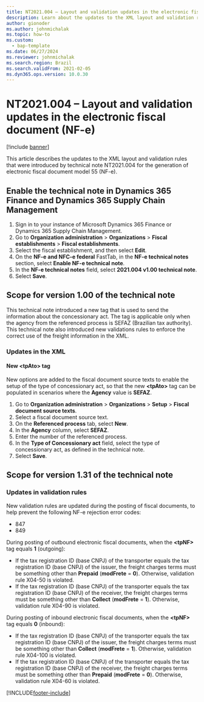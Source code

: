 ```yaml
---
title: NT2021.004 – Layout and validation updates in the electronic fiscal document (NF-e)
description: Learn about the updates to the XML layout and validation rules in technical note NT2021.004, including a step-by-step process on enabling technical notes.
author: gionoder
ms.author: johnmichalak
ms.topic: how-to
ms.custom: 
  - bap-template
ms.date: 06/27/2024
ms.reviewer: johnmichalak
ms.search.region: Brazil
ms.search.validFrom: 2021-02-05
ms.dyn365.ops.version: 10.0.30
---
```


# NT2021.004 – Layout and validation updates in the electronic fiscal document (NF-e)

[!include [banner](../../includes/banner.md)]

This article describes the updates to the XML layout and validation rules that were introduced by technical note NT2021.004 for the generation of electronic fiscal document model 55 (NF-e).

## Enable the technical note in Dynamics 365 Finance and Dynamics 365 Supply Chain Management

1. Sign in to your instance of Microsoft Dynamics 365 Finance or Dynamics 365 Supply Chain Management.
2. Go to **Organization administration** \> **Organizations** \> **Fiscal establishments** \> **Fiscal establishments**.
3. Select the fiscal establishment, and then select **Edit**.
4. On the **NF-e and NFC-e federal** FastTab, in the **NF-e technical notes** section, select **Enable NF-e technical note**.
5. In the **NF-e technical notes** field, select **2021.004 v1.00 technical note**.
6. Select **Save**.

## Scope for version 1.00 of the technical note

This technical note introduced a new tag that is used to send the information about the concessionary act. The tag is applicable only when the agency from the referenced process is SEFAZ (Brazilian tax authority). This technical note also introduced new validations rules to enforce the correct use of the freight information in the XML.

### Updates in the XML

#### New &lt;tpAto&gt; tag

New options are added to the fiscal document source texts to enable the setup of the type of concessionary act, so that the new **&lt;tpAto&gt;** tag can be populated in scenarios where the **Agency** value is **SEFAZ**.

1. Go to **Organization administration** \> **Organizations** \> **Setup** \> **Fiscal document source texts**.
2. Select a fiscal document source text.
3. On the **Referenced process** tab, select **New**.
4. In the **Agency** column, select **SEFAZ**.
5. Enter the number of the referenced process.
6. In the **Type of Concessionary act** field, select the type of concessionary act, as defined in the technical note.
7. Select **Save**.

## Scope for version 1.31 of the technical note

### Updates in validation rules

New validation rules are updated during the posting of fiscal documents, to help prevent the following NF-e rejection error codes:

- 847
- 849

During posting of outbound electronic fiscal documents, when the **&lt;tpNF&gt;** tag equals **1** (outgoing):

- If the tax registration ID (base CNPJ) of the transporter equals the tax registration ID (base CNPJ) of the issuer, the freight charges terms must be something other than **Prepaid** (**modFrete** = **0**). Otherwise, validation rule X04-50 is violated.
- If the tax registration ID (base CNPJ) of the transporter equals the tax registration ID (base CNPJ) of the receiver, the freight charges terms must be something other than **Collect** (**modFrete** = **1**). Otherwise, validation rule X04-90 is violated.

During posting of inbound electronic fiscal documents, when the **&lt;tpNF&gt;** tag equals **0** (inbound):

- If the tax registration ID (base CNPJ) of the transporter equals the tax registration ID (base CNPJ) of the issuer, the freight charges terms must be something other than **Collect** (**modFrete** = **1**). Otherwise, validation rule X04-100 is violated.
- If the tax registration ID (base CNPJ) of the transporter equals the tax registration ID (base CNPJ) of the receiver, the freight charges terms must be something other than **Prepaid** (**modFrete** = **0**). Otherwise, validation rule X04-60 is violated.

[!INCLUDE[footer-include](../../../includes/footer-banner.md)]
